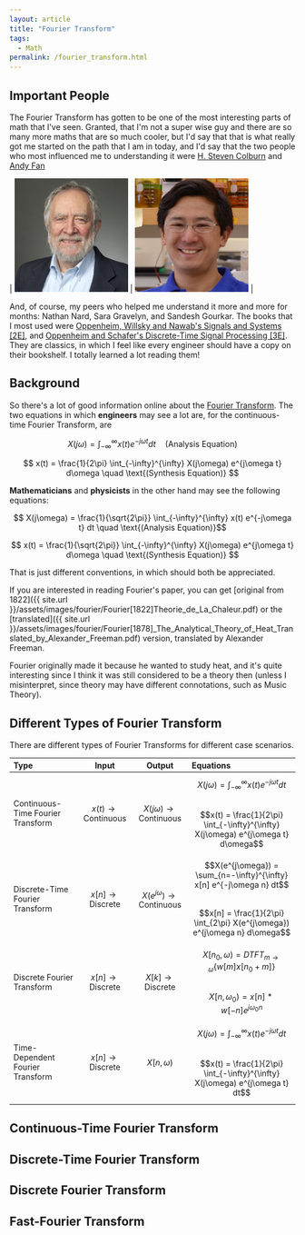 ```yaml
---
layout: article
title: "Fourier Transform"
tags:
  - Math
permalink: /fourier_transform.html
---
```


## Important People

The Fourier Transform has gotten to be one of the most interesting parts of math that I've seen. Granted, that I'm not a super wise guy and there are so many more maths that are so much cooler, but I'd say that that is what really got me started on the path that I am in today, and I'd say that the two people who most influenced me to understanding it were [H. Steven Colburn](https://www.bu.edu/eng/profile/h-steven-colburn-ph-d/) and [Andy Fan](https://www.bu.edu/eng/profile/andy-fan-ph-d/)

| <img src="/assets/images/people/stevecolburn.jpg" width="200" > | <img src="/assets/images/people/andyfan.jpg" width="200"> |

<!--
[Profile of Steve Colburn]({{ "/assets/images/people/stevecolburn.jpg" | absolute_url }}) ![Profile of Andy Fan]({{ "/assets/images/people/andyfan.jpg" | absolute_url }})
-->
And, of course, my peers who helped me understand it more and more for months: Nathan Nard, Sara Gravelyn, and Sandesh Gourkar. The books that I most used were [Oppenheim, Willsky and Nawab's Signals and Systems [2E]](https://www.amazon.com/Signals-Systems-2nd-Alan-Oppenheim/dp/0138147574/ref=sr_1_3?ie=UTF8&qid=1526736890&sr=8-3&keywords=oppenheim&dpID=517NQ2TVYQL&preST=_SX258_BO1,204,203,200_QL70_&dpSrc=srch), and [Oppenheim and Schafer's Discrete-Time Signal Processing [3E]](https://www.amazon.com/Discrete-Time-Signal-Processing-3rd-Prentice-Hall/dp/0131988425/ref=sr_1_4?ie=UTF8&qid=1526736890&sr=8-4&keywords=oppenheim&dpID=51v48p99JjL&preST=_SX258_BO1,204,203,200_QL70_&dpSrc=srch). They are classics, in which I feel like every engineer should have a copy on their bookshelf. I totally learned a lot reading them!

## Background
So there's a lot of good information online about the [Fourier Transform](https://en.wikipedia.org/wiki/Fourier_transform). The two equations in which **engineers** may see a lot are, for the continuous-time Fourier Transform, are  

$$ X(j\omega) = \int_{-\infty}^{\infty} x(t) e^{-j\omega t} dt \quad \text{(Analysis Equation)}$$   

$$ x(t) = \frac{1}{2\pi} \int_{-\infty}^{\infty} X(j\omega) e^{j\omega t} d\omega \quad \text{(Synthesis Equation)} $$


**Mathematicians** and **physicists** in the other hand may see the following equations:  

$$ X(j\omega) = \frac{1}{\sqrt{2\pi}} \int_{-\infty}^{\infty} x(t) e^{-j\omega t} dt \quad \text{(Analysis Equation)}$$   

$$ x(t) = \frac{1}{\sqrt{2\pi}} \int_{-\infty}^{\infty} X(j\omega) e^{j\omega t} d\omega \quad \text{(Synthesis Equation)} $$

That is just different conventions, in which should both be appreciated.

If you are interested in reading Fourier's paper, you can get [original from 1822]({{ site.url }}/assets/images/fourier/Fourier[1822]Theorie_de_La_Chaleur.pdf) or the [translated]({{ site.url }}/assets/images/fourier/Fourier[1878]_The_Analytical_Theory_of_Heat_Translated_by_Alexander_Freeman.pdf) version, translated by Alexander Freeman.

Fourier originally made it because he wanted to study heat, and it's quite interesting since I think it was still considered to be a theory then (unless I misinterpret, since theory may have different connotations, such as Music Theory).

## Different Types of Fourier Transform

There are different types of Fourier Transforms for different case scenarios.  

| Type                                   | Input                                  | Output                                           | Equations                                            |  
| :------------------------------------- | :------------------------------------: | :----------------------------------------------: | :--------------------------------------------------- |
| Continuous-Time Fourier Transform      | $$x(t) \rightarrow \text{Continuous}$$ | $$X(j\omega) \rightarrow \text{Continuous}$$     |  $$X(j\omega) = \int_{-\infty}^{\infty} x(t) e^{-j\omega t} dt$$ <br> $$x(t) = \frac{1}{2\pi} \int_{-\infty}^{\infty} X(j\omega) e^{j\omega t} d\omega$$ |
| Discrete-Time Fourier Transform        | $$x[n] \rightarrow \text{Discrete}$$   | $$X(e^{j\omega}) \rightarrow \text{Continuous}$$ | $$X(e^{j\omega}) = \sum_{n=-\infty}^{\infty} x[n] e^{-j\omega n} dt$$ <br> $$x[n] = \frac{1}{2\pi} \int_{2\pi} X(e^{j\omega}) e^{j\omega n} d\omega$$ |
| Discrete Fourier Transform             | $$x[n] \rightarrow \text{Discrete}$$   | $$X[k] \rightarrow \text{Discrete}$$             | $$X[n_0,\omega) = DTFT_{m\rightarrow \omega} \{ w[m] x[n_0 + m] \}$$ <br> $$X[n,\omega_0) = x[n] * w[-n] e^{j\omega_0 n}$$ |
| Time-Dependent Fourier Transform       | $$x[n] \rightarrow \text{Discrete}$$   | $$X[n,\omega)$$                                  | $$X(j\omega) = \int_{-\infty}^{\infty} x(t) e^{-j\omega t} dt$$ <br> $$x(t) = \frac{1}{2\pi} \int_{-\infty}^{\infty} X(j\omega) e^{j\omega t} dt$$ |


## Continuous-Time Fourier Transform
## Discrete-Time Fourier Transform
## Discrete Fourier Transform
## Fast-Fourier Transform
